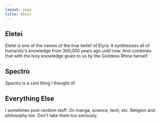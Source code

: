 ```yaml
---
layout: page
title: About
---
```


## Eletei

Eletei is one of the names of the true belief of Elyra. It synthesises all of humanity's knowledge from 300,000 years ago until now. And combines that with the holy knowledge given to us by the Goddess Rhine herself.

## Spectro

Spectro is a cool thing I thought of.

## Everything Else

I sometimes post random stuff. On manga, science, tech, etc. Religion and philosophy too. Don't take them too seriously.
